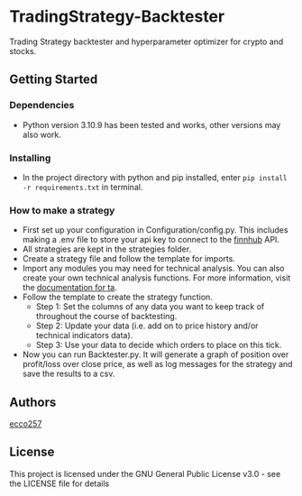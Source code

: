 # TradingStrategy-Backtester

Trading Strategy backtester and hyperparameter optimizer for crypto and stocks. 

## Getting Started

### Dependencies

* Python version 3.10.9 has been tested and works, other versions may also work.

### Installing

* In the project directory with python and pip installed, enter `pip install -r requirements.txt` in terminal.

### How to make a strategy

* First set up your configuration in Configuration/config.py. This includes making a .env file to store your api key to connect to the [finnhub](https://finnhub.io) API.
* All strategies are kept in the strategies folder.
* Create a strategy file and follow the template for imports.
* Import any modules you may need for technical analysis. You can also create your own technical analysis functions. For more information, visit the [documentation for ta](https://technical-analysis-library-in-python.readthedocs.io/en/latest/index.html).
* Follow the template to create the strategy function.
  * Step 1: Set the columns of any data you want to keep track of throughout the course of backtesting.
  * Step 2: Update your data (i.e. add on to price history and/or technical indicators data).
  * Step 3: Use your data to decide which orders to place on this tick.
* Now you can run Backtester.py. It will generate a graph of position over profit/loss over close price, as well as log messages for the strategy and save the results to a csv. 

## Authors

[ecco257](https://github.com/ecco257)

## License

This project is licensed under the GNU General Public License v3.0 - see the LICENSE file for details
